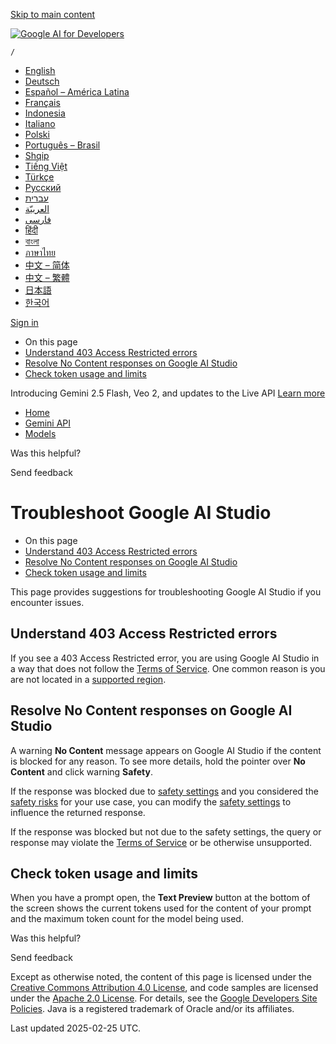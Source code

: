 [Skip to main content](https://ai.google.dev/gemini-api/docs/troubleshoot-ai-studio#main-content)

[![Google AI for Developers](https://www.gstatic.com/devrel-devsite/prod/v8d1d0686aef3ca9671e026a6ce14af5c61b805aabef7c385b0e34494acbfc654/googledevai/images/lockup-new.svg)](https://ai.google.dev/)

`/`

- [English](https://ai.google.dev/gemini-api/docs/troubleshoot-ai-studio)
- [Deutsch](https://ai.google.dev/gemini-api/docs/troubleshoot-ai-studio?hl=de)
- [Español – América Latina](https://ai.google.dev/gemini-api/docs/troubleshoot-ai-studio?hl=es-419)
- [Français](https://ai.google.dev/gemini-api/docs/troubleshoot-ai-studio?hl=fr)
- [Indonesia](https://ai.google.dev/gemini-api/docs/troubleshoot-ai-studio?hl=id)
- [Italiano](https://ai.google.dev/gemini-api/docs/troubleshoot-ai-studio?hl=it)
- [Polski](https://ai.google.dev/gemini-api/docs/troubleshoot-ai-studio?hl=pl)
- [Português – Brasil](https://ai.google.dev/gemini-api/docs/troubleshoot-ai-studio?hl=pt-br)
- [Shqip](https://ai.google.dev/gemini-api/docs/troubleshoot-ai-studio?hl=sq)
- [Tiếng Việt](https://ai.google.dev/gemini-api/docs/troubleshoot-ai-studio?hl=vi)
- [Türkçe](https://ai.google.dev/gemini-api/docs/troubleshoot-ai-studio?hl=tr)
- [Русский](https://ai.google.dev/gemini-api/docs/troubleshoot-ai-studio?hl=ru)
- [עברית](https://ai.google.dev/gemini-api/docs/troubleshoot-ai-studio?hl=he)
- [العربيّة](https://ai.google.dev/gemini-api/docs/troubleshoot-ai-studio?hl=ar)
- [فارسی](https://ai.google.dev/gemini-api/docs/troubleshoot-ai-studio?hl=fa)
- [हिंदी](https://ai.google.dev/gemini-api/docs/troubleshoot-ai-studio?hl=hi)
- [বাংলা](https://ai.google.dev/gemini-api/docs/troubleshoot-ai-studio?hl=bn)
- [ภาษาไทย](https://ai.google.dev/gemini-api/docs/troubleshoot-ai-studio?hl=th)
- [中文 – 简体](https://ai.google.dev/gemini-api/docs/troubleshoot-ai-studio?hl=zh-cn)
- [中文 – 繁體](https://ai.google.dev/gemini-api/docs/troubleshoot-ai-studio?hl=zh-tw)
- [日本語](https://ai.google.dev/gemini-api/docs/troubleshoot-ai-studio?hl=ja)
- [한국어](https://ai.google.dev/gemini-api/docs/troubleshoot-ai-studio?hl=ko)

[Sign in](https://ai.google.dev/_d/signin?continue=https%3A%2F%2Fai.google.dev%2Fgemini-api%2Fdocs%2Ftroubleshoot-ai-studio&prompt=select_account)

- On this page
- [Understand 403 Access Restricted errors](https://ai.google.dev/gemini-api/docs/troubleshoot-ai-studio#understand-403-errors)
- [Resolve No Content responses on Google AI Studio](https://ai.google.dev/gemini-api/docs/troubleshoot-ai-studio#resolve-no-content)
- [Check token usage and limits](https://ai.google.dev/gemini-api/docs/troubleshoot-ai-studio#check-token-usage)

Introducing Gemini 2.5 Flash, Veo 2, and updates to the Live API [Learn more](https://developers.googleblog.com/en/gemini-2-5-flash-pro-live-api-veo-2-gemini-api/)

- [Home](https://ai.google.dev/)
- [Gemini API](https://ai.google.dev/gemini-api)
- [Models](https://ai.google.dev/gemini-api/docs)

Was this helpful?



 Send feedback



# Troubleshoot Google AI Studio

- On this page
- [Understand 403 Access Restricted errors](https://ai.google.dev/gemini-api/docs/troubleshoot-ai-studio#understand-403-errors)
- [Resolve No Content responses on Google AI Studio](https://ai.google.dev/gemini-api/docs/troubleshoot-ai-studio#resolve-no-content)
- [Check token usage and limits](https://ai.google.dev/gemini-api/docs/troubleshoot-ai-studio#check-token-usage)

This page provides suggestions for troubleshooting Google AI Studio if you
encounter issues.

## Understand 403 Access Restricted errors

If you see a 403 Access Restricted error, you are using Google AI Studio in a
way that does not follow the [Terms of Service](https://ai.google.dev/terms). One common reason is
you are not located in a [supported region](https://ai.google.dev/available_regions).

## Resolve No Content responses on Google AI Studio

A warning **No Content** message appears on
Google AI Studio if the content is blocked for any reason. To see more details,
hold the pointer over **No Content** and click
warning **Safety**.

If the response was blocked due to [safety settings](https://ai.google.dev/docs/safety_setting) and
you considered the [safety risks](https://ai.google.dev/docs/safety_guidance) for your use case, you
can modify the
[safety settings](https://ai.google.dev/docs/safety_setting#safety_settings_in_makersuite)
to influence the returned response.

If the response was blocked but not due to the safety settings, the query or
response may violate the [Terms of Service](https://ai.google.dev/terms) or be otherwise unsupported.

## Check token usage and limits

When you have a prompt open, the **Text Preview** button at the bottom of the
screen shows the current tokens used for the content of your prompt and the
maximum token count for the model being used.

Was this helpful?



 Send feedback



Except as otherwise noted, the content of this page is licensed under the [Creative Commons Attribution 4.0 License](https://creativecommons.org/licenses/by/4.0/), and code samples are licensed under the [Apache 2.0 License](https://www.apache.org/licenses/LICENSE-2.0). For details, see the [Google Developers Site Policies](https://developers.google.com/site-policies). Java is a registered trademark of Oracle and/or its affiliates.

Last updated 2025-02-25 UTC.